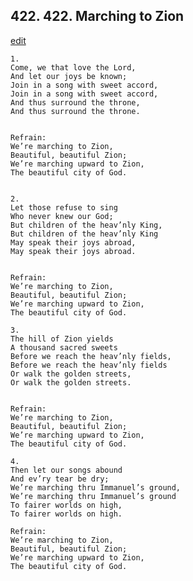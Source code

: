 
## 422.  422. Marching to Zion
[edit](https://docs.google.com/document/d/1Mf2lG_kinEkh2WzfFtHhO6Dv%2Daq9UMRW/edit?mode=html)






    1.
    Come, we that love the Lord,
    And let our joys be known;
    Join in a song with sweet accord,
    Join in a song with sweet accord,
    And thus surround the throne,
    And thus surround the throne.


    Refrain:
    We’re marching to Zion,
    Beautiful, beautiful Zion;
    We’re marching upward to Zion,
    The beautiful city of God.


    2.
    Let those refuse to sing
    Who never knew our God;
    But children of the heav’nly King,
    But children of the heav’nly King
    May speak their joys abroad,
    May speak their joys abroad.


    Refrain:
    We’re marching to Zion,
    Beautiful, beautiful Zion;
    We’re marching upward to Zion,
    The beautiful city of God.

    3.
    The hill of Zion yields
    A thousand sacred sweets
    Before we reach the heav’nly fields,
    Before we reach the heav’nly fields
    Or walk the golden streets,
    Or walk the golden streets.


    Refrain:
    We’re marching to Zion,
    Beautiful, beautiful Zion;
    We’re marching upward to Zion,
    The beautiful city of God.

    4.
    Then let our songs abound
    And ev’ry tear be dry;
    We’re marching thru Immanuel’s ground,
    We’re marching thru Immanuel’s ground
    To fairer worlds on high,
    To fairer worlds on high.

    Refrain:
    We’re marching to Zion,
    Beautiful, beautiful Zion;
    We’re marching upward to Zion,
    The beautiful city of God.

